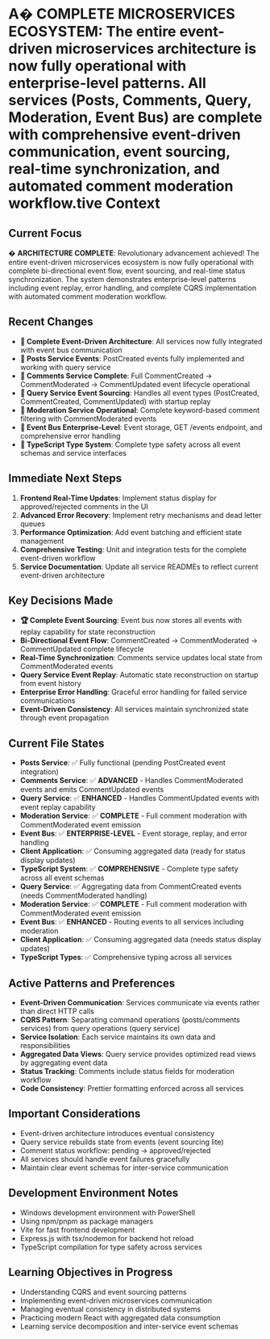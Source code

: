 # A� **COMPLETE MICROSERVICES ECOSYSTEM**: The entire event-driven microservices architecture is now fully operational with enterprise-level patterns. All services (Posts, Comments, Query, Moderation, Event Bus) are complete with comprehensive event-driven communication, event sourcing, real-time synchronization, and automated comment moderation workflow.tive Context

## Current Focus
� **ARCHITECTURE COMPLETE**: Revolutionary advancement achieved! The entire event-driven microservices ecosystem is now fully operational with complete bi-directional event flow, event sourcing, and real-time status synchronization. The system demonstrates enterprise-level patterns including event replay, error handling, and complete CQRS implementation with automated comment moderation workflow.

## Recent Changes
- **🎉 Complete Event-Driven Architecture**: All services now fully integrated with event bus communication
- **🎉 Posts Service Events**: PostCreated events fully implemented and working with query service
- **🎉 Comments Service Complete**: Full CommentCreated → CommentModerated → CommentUpdated event lifecycle operational
- **🎉 Query Service Event Sourcing**: Handles all event types (PostCreated, CommentCreated, CommentUpdated) with startup replay
- **🎉 Moderation Service Operational**: Complete keyword-based comment filtering with CommentModerated events
- **🎉 Event Bus Enterprise-Level**: Event storage, GET /events endpoint, and comprehensive error handling
- **🎉 TypeScript Type System**: Complete type safety across all event schemas and service interfaces

## Immediate Next Steps
1. **Frontend Real-Time Updates**: Implement status display for approved/rejected comments in the UI
2. **Advanced Error Recovery**: Implement retry mechanisms and dead letter queues
3. **Performance Optimization**: Add event batching and efficient state management
4. **Comprehensive Testing**: Unit and integration tests for the complete event-driven workflow
5. **Service Documentation**: Update all service READMEs to reflect current event-driven architecture

## Key Decisions Made
- **🏆 Complete Event Sourcing**: Event bus now stores all events with replay capability for state reconstruction
- **Bi-Directional Event Flow**: CommentCreated → CommentModerated → CommentUpdated complete lifecycle
- **Real-Time Synchronization**: Comments service updates local state from CommentModerated events
- **Query Service Event Replay**: Automatic state reconstruction on startup from event history
- **Enterprise Error Handling**: Graceful error handling for failed service communications
- **Event-Driven Consistency**: All services maintain synchronized state through event propagation

## Current File States
- **Posts Service**: ✅ Fully functional (pending PostCreated event integration)
- **Comments Service**: ✅ **ADVANCED** - Handles CommentModerated events and emits CommentUpdated events
- **Query Service**: ✅ **ENHANCED** - Handles CommentUpdated events with event replay capability
- **Moderation Service**: ✅ **COMPLETE** - Full comment moderation with CommentModerated event emission
- **Event Bus**: ✅ **ENTERPRISE-LEVEL** - Event storage, replay, and error handling
- **Client Application**: ✅ Consuming aggregated data (ready for status display updates)
- **TypeScript System**: ✅ **COMPREHENSIVE** - Complete type safety across all event schemas
- **Query Service**: ✅ Aggregating data from CommentCreated events (needs CommentModerated handling)
- **Moderation Service**: ✅ **COMPLETE** - Full comment moderation with CommentModerated event emission
- **Event Bus**: ✅ **ENHANCED** - Routing events to all services including moderation
- **Client Application**: ✅ Consuming aggregated data (needs status display updates)
- **TypeScript Types**: ✅ Comprehensive typing across all services

## Active Patterns and Preferences
- **Event-Driven Communication**: Services communicate via events rather than direct HTTP calls
- **CQRS Pattern**: Separating command operations (posts/comments services) from query operations (query service)
- **Service Isolation**: Each service maintains its own data and responsibilities
- **Aggregated Data Views**: Query service provides optimized read views by aggregating event data
- **Status Tracking**: Comments include status fields for moderation workflow
- **Code Consistency**: Prettier formatting enforced across all services

## Important Considerations
- Event-driven architecture introduces eventual consistency
- Query service rebuilds state from events (event sourcing lite)
- Comment status workflow: pending → approved/rejected
- All services should handle event failures gracefully
- Maintain clear event schemas for inter-service communication

## Development Environment Notes
- Windows development environment with PowerShell
- Using npm/pnpm as package managers
- Vite for fast frontend development
- Express.js with tsx/nodemon for backend hot reload
- TypeScript compilation for type safety across services

## Learning Objectives in Progress
- Understanding CQRS and event sourcing patterns
- Implementing event-driven microservices communication  
- Managing eventual consistency in distributed systems
- Practicing modern React with aggregated data consumption
- Learning service decomposition and inter-service event schemas

